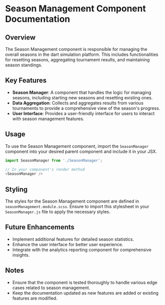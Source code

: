 # Season Management Component Documentation

## Overview
The Season Management component is responsible for managing the overall seasons in the dart simulation platform. This includes functionalities for resetting seasons, aggregating tournament results, and maintaining season standings.

## Key Features
- **Season Manager**: A component that handles the logic for managing seasons, including starting new seasons and resetting existing ones.
- **Data Aggregation**: Collects and aggregates results from various tournaments to provide a comprehensive view of the season's progress.
- **User Interface**: Provides a user-friendly interface for users to interact with season management features.

## Usage
To use the Season Management component, import the `SeasonManager` component into your desired parent component and include it in your JSX.

```javascript
import SeasonManager from './SeasonManager';

// In your component's render method
<SeasonManager />
```

## Styling
The styles for the Season Management component are defined in `seasonManagement.module.scss`. Ensure to import this stylesheet in your `SeasonManager.js` file to apply the necessary styles.

## Future Enhancements
- Implement additional features for detailed season statistics.
- Enhance the user interface for better user experience.
- Integrate with the analytics reporting component for comprehensive insights.

## Notes
- Ensure that the component is tested thoroughly to handle various edge cases related to season management.
- Keep the documentation updated as new features are added or existing features are modified.